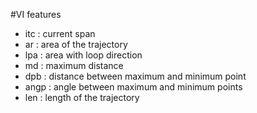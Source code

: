 #VI features

- itc : current span
- ar : area of the trajectory
- lpa : area with loop direction
- md : maximum distance
- dpb : distance between maximum and minimum point
- angp : angle between maximum and minimum points
- len : length of the trajectory
